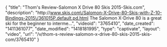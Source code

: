 {
    "title": "Thom's Review-Salomon X Drive 80 Skis 2015-Skis.com",
    "description": "http:\/\/www.skis.com\/Salomon-X-Drive-80-Skis-with-Z-10-Bindings-2015\/361015P,default,pd.html The Salomon X-Drive 80 is a great ski for the beginner to interme...",
    "videoid": "3765410",
    "date_created": "1411361077",
    "date_modified": "1418181995",
    "type": "captivate",
    "layout": "video",
    "url": "\/v\/thom-s-review-salomon-x-drive-80-skis-2015-skis-com\/3765410"
}